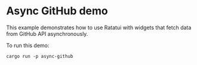 # Async GitHub demo

This example demonstrates how to use Ratatui with widgets that fetch data from GitHub API asynchronously.

To run this demo:

```shell
cargo run -p async-github
```
